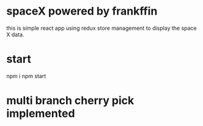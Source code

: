 # spaceX powered by frankffin
this is simple react app using redux store management to display the space X data.

# start
npm i 
npm start

# multi branch cherry pick implemented
